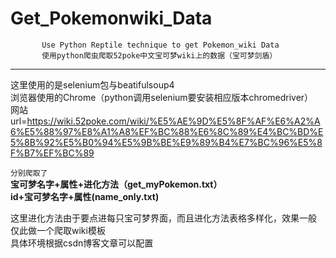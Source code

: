 # Get_Pokemonwiki_Data
           Use Python Reptile technique to get Pokemon_wiki Data   
           使用python爬虫爬取52poke中文宝可梦wiki上的数据（宝可梦剑盾）
-----------------------------------------------------------------------
这里使用的是selenium包与beatifulsoup4       
浏览器使用的Chrome（python调用selenium要安装相应版本chromedriver）      
网站   url=https://wiki.52poke.com/wiki/%E5%AE%9D%E5%8F%AF%E6%A2%A6%E5%88%97%E8%A1%A8%EF%BC%88%E6%8C%89%E4%BC%BD%E5%8B%92%E5%B0%94%E5%9B%BE%E9%89%B4%E7%BC%96%E5%8F%B7%EF%BC%89
        

`分别爬取了`    
           **宝可梦名字+属性+进化方法（get_myPokemon.txt）**         
           **id+宝可梦名字+属性(name_only.txt)**              
          
这里进化方法由于要点进每只宝可梦界面，而且进化方法表格多样化，效果一般                 
仅此做一个爬取wiki模板           
具体环境根据csdn博客文章可以配置            
